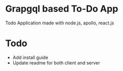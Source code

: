 # Grapgql based To-Do App
Todo Application made with node.js, apollo, react.js

# Todo
- Add install guide
- Update readme for both client and server

